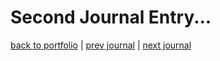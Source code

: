 # Second Journal Entry...


[back to portfolio](../../) | [prev journal](../j01) | [next journal](../j03)
